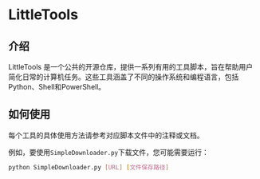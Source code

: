 # LittleTools

## 介绍

LittleTools 是一个公共的开源仓库，提供一系列有用的工具脚本，旨在帮助用户简化日常的计算机任务。这些工具涵盖了不同的操作系统和编程语言，包括Python、Shell和PowerShell。

## 如何使用

每个工具的具体使用方法请参考对应脚本文件中的注释或文档。

例如，要使用`SimpleDownloader.py`下载文件，您可能需要运行：

```bash
python SimpleDownloader.py [URL] [文件保存路径]
```
